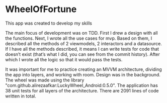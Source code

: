 # WheelOfFortune
This app was created to develop my skills

The main focus of development was on TDD.
First I drew a design with all the functions. Next, I wrote all the use cases for mvp. Based on them, I described all the methods of 2 viewmodels, 2 interactors and a datasource.
If I have all the methods described, it means I can write tests for code that doesn’t exist (that’s what I did, you can see from the commit history). After which I wrote all the logic so that it would pass the tests.

It was important for me to practice creating an MVVM architecture, dividing the app into layers, and working with room. 
Design was in the background. The wheel was made using the library "com.github.alirezaafkar:LuckyWheel_Android:0.5.0".
The application has 38 unit tests for all layers of the architecture.
There are 2091 lines of code written in total.
